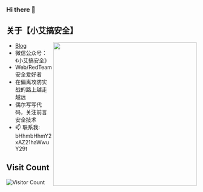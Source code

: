 ### Hi there 👋

<!--
**lxflxfcl/lxflxfcl** is a ✨ _special_ ✨ repository because its `README.md` (this file) appears on your GitHub profile.

Here are some ideas to get you started:

- 🔭 I’m currently working on ...
- 🌱 I’m currently learning ...
- 👯 I’m looking to collaborate on ...
- 🤔 I’m looking for help with ...
- 💬 Ask me about ...
- 📫 How to reach me: ...
- 😄 Pronouns: ...
- ⚡ Fun fact: ...
-->
## 关于【小艾搞安全】

<img align='right' src="https://github-readme-stats.vercel.app/api?username=lxflxfcl&count_private=true&show_icons=true" width="380">

- [Blog](https://lxflxfcl.github.io/) 
- 微信公众号：《小艾搞安全》
- Web/RedTeam 安全爱好者
- 在偏离攻防实战的路上越走越远
- 偶尔写写代码，关注前言安全技术
- 📫 联系我: bHhmbHhmY2xAZ21haWwuY29t


## Visit Count
![Visitor Count](https://profile-counter.glitch.me/tidesec/count.svg)
